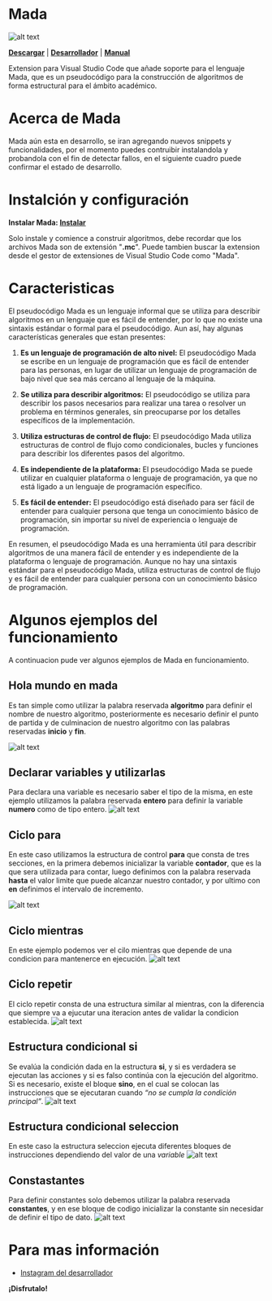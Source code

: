 # Mada
![alt text](https://github.com/CreyTuning/Mada/blob/main/img/cabecera.jpg?raw=true)

**[Descargar](https://marketplace.visualstudio.com/items?itemName=lromero.mada)** | **[Desarrollador](http://https://www.instagram.com/llromerorr/)** | **[Manual](https://github.com/CreyTuning/Mada/tree/main)**

Extension para Visual Studio Code que añade soporte para el lenguaje Mada, que es un pseudocódigo para la construcción de algoritmos de forma estructural para el ámbito académico.



# Acerca de Mada

Mada aún esta en desarrollo, se iran agregando nuevos snippets y funcionalidades, por el momento puedes contruibir instalandola y  probandola con el fin de detectar fallos, en el siguiente cuadro puede confirmar el estado de desarrollo.

# Instalción y configuración

**Instalar Mada: [Instalar](https://marketplace.visualstudio.com/items?itemName=lromero.mada)**

Solo instale y comience a construir algoritmos, debe recordar que los archivos Mada son de extensión "**.mc**". Puede tambien buscar la extension desde el gestor de extensiones de Visual Studio Code como "Mada".

# Caracteristicas

El pseudocódigo Mada es un lenguaje informal que se utiliza para describir algoritmos en un lenguaje que es fácil de entender, por lo que no existe una sintaxis estándar o formal para el pseudocódigo. Aun así, hay algunas características generales que estan presentes:

1. **Es un lenguaje de programación de alto nivel:** El pseudocódigo Mada se escribe en un lenguaje de programación que es fácil de entender para las personas, en lugar de utilizar un lenguaje de programación de bajo nivel que sea más cercano al lenguaje de la máquina.

2. **Se utiliza para describir algoritmos:** El pseudocódigo se utiliza para describir los pasos necesarios para realizar una tarea o resolver un problema en términos generales, sin preocuparse por los detalles específicos de la implementación.

3. **Utiliza estructuras de control de flujo:** El pseudocódigo Mada utiliza estructuras de control de flujo como condicionales, bucles y funciones para describir los diferentes pasos del algoritmo.

4. **Es independiente de la plataforma:** El pseudocódigo Mada se puede utilizar en cualquier plataforma o lenguaje de programación, ya que no está ligado a un lenguaje de programación específico.

5. **Es fácil de entender:** El pseudocódigo está diseñado para ser fácil de entender para cualquier persona que tenga un conocimiento básico de programación, sin importar su nivel de experiencia o lenguaje de programación.

En resumen, el pseudocódigo Mada es una herramienta útil para describir algoritmos de una manera fácil de entender y es independiente de la plataforma o lenguaje de programación. Aunque no hay una sintaxis estándar para el pseudocódigo Mada, utiliza estructuras de control de flujo y es fácil de entender para cualquier persona con un conocimiento básico de programación.

# Algunos ejemplos del funcionamiento
A continuacion pude ver algunos ejemplos de Mada en funcionamiento.

## Hola mundo en mada
Es tan simple como utilizar la palabra reservada **algoritmo** para definir el nombre de nuestro algoritmo, posteriormente es necesario definir el punto de partida y de culminacion de nuestro algoritmo con las palabras reservadas **inicio** y **fin**.

![alt text](https://github.com/CreyTuning/Mada/blob/main/img/1.png?raw=true)


## Declarar variables y utilizarlas
Para declara una variable es necesario saber el tipo de la misma, en este ejemplo utilizamos la palabra reservada **entero** para definir la variable **numero** como de tipo entero.
![alt text](https://github.com/CreyTuning/Mada/blob/main/img/2.png?raw=true)

## Ciclo para
En este caso utilizamos la estructura de control **para** que consta de tres secciones, en la primera debemos inicializar la variable **contador**, que es la que sera utilizada para contar, luego definimos con la palabra reservada **hasta** el valor limite que puede alcanzar nuestro contador, y por ultimo con **en** definimos el intervalo de incremento.

![alt text](https://github.com/CreyTuning/Mada/blob/main/img/3.png?raw=true)

## Ciclo mientras
En este ejemplo podemos ver el cilo mientras que depende de una condicion para mantenerce en ejecución.
![alt text](https://github.com/CreyTuning/Mada/blob/main/img/4.png?raw=true)

## Ciclo repetir
El ciclo repetir consta de una estructura similar al mientras, con la diferencia que siempre va a ejucutar una iteracion antes de validar la condicion establecida.
![alt text](https://github.com/CreyTuning/Mada/blob/main/img/5.png?raw=true)

## Estructura condicional si
Se evalúa la condición dada en la estructura **si**, y si es verdadera se ejecutan las acciones y si es falso continúa con la ejecución del algoritmo. Si es necesario, existe el bloque **sino**, en el cual se colocan las instrucciones que se ejecutaran cuando *“no se cumpla la condición principal”*.
![alt text](https://github.com/CreyTuning/Mada/blob/main/img/6.png?raw=true)

## Estructura condicional seleccion
En este caso la estructura seleccion ejecuta diferentes bloques de instrucciones dependiendo del valor de una *variable*
![alt text](https://github.com/CreyTuning/Mada/blob/main/img/7.png?raw=true)

## Constastantes
Para definir constantes solo debemos utilizar la palabra reservada **constantes**, y en ese bloque de codigo inicializar la constante sin necesidar de definir el tipo de dato.
![alt text](https://github.com/CreyTuning/Mada/blob/main/img/8.png?raw=true)

# Para mas información

* [Instagram del desarrollador](http://https://www.instagram.com/llromerorr/)

**¡Disfrutalo!**
